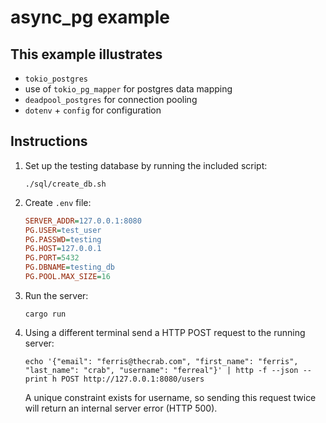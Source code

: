 # async_pg example

## This example illustrates

- `tokio_postgres`
- use of `tokio_pg_mapper` for postgres data mapping
- `deadpool_postgres` for connection pooling
- `dotenv` + `config` for configuration

## Instructions

1. Set up the testing database by running the included script:

    ```shell
    ./sql/create_db.sh
    ```

2. Create `.env` file:

    ```ini
    SERVER_ADDR=127.0.0.1:8080
    PG.USER=test_user
    PG.PASSWD=testing
    PG.HOST=127.0.0.1
    PG.PORT=5432
    PG.DBNAME=testing_db
    PG.POOL.MAX_SIZE=16
    ```

3. Run the server:

    ```shell
    cargo run
    ```

4. Using a different terminal send a HTTP POST request to the running server:

    ```shell
    echo '{"email": "ferris@thecrab.com", "first_name": "ferris", "last_name": "crab", "username": "ferreal"}' | http -f --json --print h POST http://127.0.0.1:8080/users
    ```

    A unique constraint exists for username, so sending this request twice
    will return an internal server error (HTTP 500).
